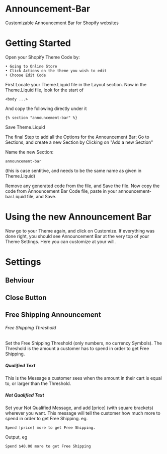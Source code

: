 # Announcement-Bar
Customizable Announcement Bar for Shopify websites

# Getting Started

Open your Shopify Theme Code by:

    • Going to Online Store
    • Click Actions on the theme you wish to edit
    • Choose Edit Code

First Locate your Theme.Liquid file in the Layout section.
Now in the Theme.Liquid file, look for the start of

    <body ...>

And copy the following directly under it
  
    {% section "announcement-bar" %}
  
Save Theme.Liquid


The final Step to add all the Options for the Announcement Bar:
Go to Sections, and create a new Section by Clicking on "Add a new Section"

Name the new Section:

    announcement-bar

(this is case sentitive, and needs to be the same name as given in Theme.Liquid)


Remove any generated code from the file, and Save the file.
Now copy the code from Announcement Bar Code file, paste in your announcement-bar.Liquid file, and Save.

# Using the new Announcement Bar

Now go to your Theme again, and click on Customize.
If everything was done right, you should see Announcement Bar at the very top of your Theme Settings.
Here you can customize at your will.

# Settings
## Behviour

## Close Button



## Free Shipping Announcement

###### Free Shipping Threshold
Set the Free Shipping Threshold (only numbers, no currency Symbols).
The Threshold is the amount a customer has to spend in order to get Free Shipping.

##### Qualified Text
This is the Message a customer sees when the amount in their cart is equal to, or larger than the Threshold.

##### Not Qualified Text
Set your Not Qualified Message, and add [price] (with square brackets) wherever you want.
This message will tell the customer how much more to spend in order to get Free Shipping.
eg.

    Spend [price] more to get Free Shipping.

Output, eg

    Spend $40.00 more to get Free Shipping
